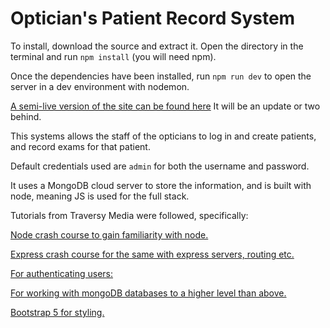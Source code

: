 # Optician's Patient Record System

To install, download the source and extract it. Open the directory in the terminal and run `npm install` (you will need npm).

Once the dependencies have been installed, run `npm run dev` to open the server in a dev environment with nodemon.

[A semi-live version of the site can be found here](https://oprs-2022.herokuapp.com) It will be an update or two behind.

This systems allows the staff of the opticians to log in and create patients, and record exams for that patient.

Default credentials used are `admin` for both the username and password.

It uses a MongoDB cloud server to store the information, and is built with node, meaning JS is used for the full stack.

Tutorials from Traversy Media were followed, specifically:

[Node crash course to gain familiarity with node.](https://www.youtube.com/watch?v=fBNz5xF-Kx4)

[Express crash course for the same with express servers, routing etc.](https://www.youtube.com/watch?v=L72fhGm1tfE)

[For authenticating users:](https://www.youtube.com/watch?v=6FOq4cUdH8k)

[For working with mongoDB databases to a higher level than above.](https://www.youtube.com/watch?v=SBvmnHTQIPY)

[Bootstrap 5 for styling.](https://www.youtube.com/watch?v=4sosXZsdy-s)
